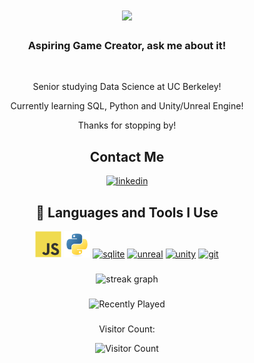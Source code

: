 
<h1 align="center">
    <img src="https://readme-typing-svg.herokuapp.com/?font=Righteous&size=35&center=true&vCenter=true&width=500&height=70&duration=3000&lines=안녕하세요!+Hi+There!+👋;+I'm+Christopher!;" />
</h1>

<h3 align="center">Aspiring Game Creator, ask me about it!</h3>

<br/>

<div align="center">
  
  Senior studying Data Science at UC Berkeley!

  Currently learning SQL, Python and Unity/Unreal Engine!
  
  Thanks for stopping by!

<div>

<h2>Contact Me</h2>
<p><a target="_blank" href="https://www.linkedin.com/in/https://www.linkedin.com/in/christopheruyi/" style="display: inline-block;"><img src="https://img.shields.io/badge/linkedin-logo?style=for-the-badge&logo=linkedin&logoColor=white&color=%230a77b6" alt="linkedin" /></a></p>

<h2>🚀 Languages and Tools I Use</h2>
<p><a target="_blank" href="https://raw.githubusercontent.com/devicons/devicon/master/icons/javascript/javascript-original.svg" style="display: inline-block;"><img src="https://raw.githubusercontent.com/devicons/devicon/master/icons/javascript/javascript-original.svg" alt="javascript" width="42" height="42" /></a>
<a target="_blank" href="https://raw.githubusercontent.com/devicons/devicon/master/icons/python/python-original.svg" style="display: inline-block;"><img src="https://raw.githubusercontent.com/devicons/devicon/master/icons/python/python-original.svg" alt="python" width="42" height="42" /></a>
<a target="_blank" href="https://www.vectorlogo.zone/logos/sqlite/sqlite-icon.svg" style="display: inline-block;"><img src="https://www.vectorlogo.zone/logos/sqlite/sqlite-icon.svg" alt="sqlite" width="42" height="42" /></a>
<a target="_blank" href="https://raw.githubusercontent.com/kenangundogan/fontisto/036b7eca71aab1bef8e6a0518f7329f13ed62f6b/icons/svg/brand/unreal-engine.svg" style="display: inline-block;"><img src="https://raw.githubusercontent.com/kenangundogan/fontisto/036b7eca71aab1bef8e6a0518f7329f13ed62f6b/icons/svg/brand/unreal-engine.svg" alt="unreal" width="42" height="42" /></a>
<a target="_blank" href="https://www.vectorlogo.zone/logos/unity3d/unity3d-icon.svg" style="display: inline-block;"><img src="https://www.vectorlogo.zone/logos/unity3d/unity3d-icon.svg" alt="unity" width="42" height="42" /></a>
<a target="_blank" href="https://www.vectorlogo.zone/logos/git-scm/git-scm-icon.svg" style="display: inline-block;"><img src="https://www.vectorlogo.zone/logos/git-scm/git-scm-icon.svg" alt="git" width="42" height="42" /></a></p>

###

<div align="center">
  <img src="https://streak-stats.demolab.com?user=xochris&locale=en&mode=daily&theme=dracula&hide_border=false&border_radius=5" height="150" alt="streak graph"  />
</div>

###

![Recently Played](https://spotify-recently-played-readme.vercel.app/api?user=cyns2nsjy0dfarjbu784fica1)

###

<div align="center">
  
  Visitor Count:</p>
  <img src="https://visitor-badge.glitch.me/badge?page_id=xochris.xochris" alt="Visitor Count" />
  
</div>

###
